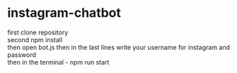 # instagram-chatbot

first clone repository <br/>
second npm install <br/>
then open bot.js then in the last lines write your username for instagram and password <br/>
then in the terminal - npm run start
